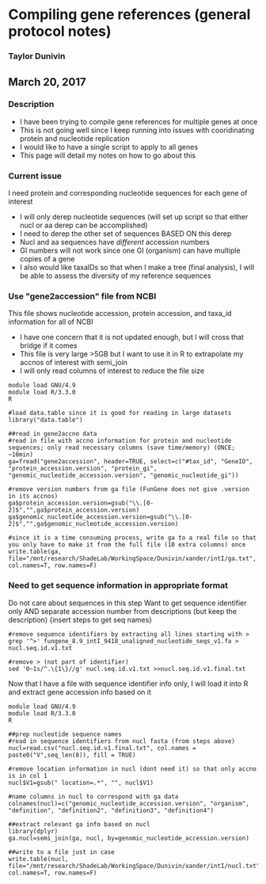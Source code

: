 # Compiling gene references (general protocol notes)
### Taylor Dunivin


## March 20, 2017

### Description
* I have been trying to compile gene references for multiple genes at once
* This is not going well since I keep running into issues with cooridinating protein and nucleotide replication
* I would like to have a single script to apply to all genes 
* This page will detail my notes on how to go about this

### Current issue
I need protein and corresponding nucleotide sequences for each gene of interest
 * I will only derep nucleotide sequences (will set up script so that either nucl or aa derep can be accomplished)
 * I need to derep the other set of sequences BASED ON this derep
  * Nucl and aa sequences have _different_ accession numbers
  * GI numbers will not work since one GI (organism) can have multiple copies of a gene
  * I also would like taxaIDs so that when I make a tree (final analysis), I will be able to assess the diversity of my reference sequences

### Use "gene2accession" file from NCBI 
This file shows nucleotide accession, protein accession, and taxa_id information for all of NCBI
* I have one concern that it is not updated enough, but I will cross that bridge if it comes
* This file is very large >5GB but I want to use it in R to extrapolate my accnos of interest with semi_join
* I will only read columns of interest to reduce the file size

```
module load GNU/4.9
module load R/3.3.0
R

#load data.table since it is good for reading in large datasets
library("data.table")

##read in gene2accno data
#read in file with accno information for protein and nucleotide sequences; only read necessary columns (save time/memory) (ONCE; ~10min)
ga=fread("gene2accession", header=TRUE, select=c("#tax_id", "GeneID", "protein_accession.version", "protein_gi", "genomic_nucleotide_accession.version", "genomic_nucleotide_gi"))

#remove version numbers from ga file (FunGene does not give .version in its accnos)
ga$protein_accession.version=gsub("\\.[0-2]$","",ga$protein_accession.version)
ga$genomic_nucleotide_accession.version=gsub("\\.[0-2]$","",ga$genomic_nucleotide_accession.version)

#since it is a time consuming process, write ga to a real file so that you only have to make it from the full file (10 extra columns) once
write.table(ga, file="/mnt/research/ShadeLab/WorkingSpace/Dunivin/xander/intI/ga.txt", col.names=T, row.names=F)
```

### Need to get sequence information in appropriate format
Do not care about sequences in this step
Want to get sequence identifier only AND separate accession number from descriptions (but keep the description)
{insert steps to get seq names}
```
#remove sequence identifiers by extracting all lines starting with >
grep '^>' fungene_8.9_intI_9418_unaligned_nucleotide_seqs_v1.fa > nucl.seq.id.v1.txt

#remove > (not part of identifier)
sed '0~1s/^.\{1\}//g' nucl.seq.id.v1.txt >>nucl.seq.id.v1.final.txt
```

Now that I have a file with sequence identifier info only, I will load it into R and extract gene accession info based on it 

```
module load GNU/4.9
module load R/3.3.0
R

##prep nucleotide sequence names
#read in sequence identifiers from nucl fasta (from steps above) 
nucl=read.csv("nucl.seq.id.v1.final.txt", col.names = paste0("V",seq_len(8)), fill = TRUE)

#remove location information in nucl (dont need it) so that only accno is in col 1
nucl$V1=gsub(" location=.*", "", nucl$V1)

#name columns in nucl to correspond with ga data
colnames(nucl)=c("genomic_nucleotide_accession.version", "organism", "definition", "definition2", "definition3", "definition4")

##extract relevant ga info based on nucl
library(dplyr)
ga.nucl=semi_join(ga, nucl, by=genomic_nucleotide_accession.version)

##write to a file just in case 
write.table(nucl, file="/mnt/research/ShadeLab/WorkingSpace/Dunivin/xander/intI/nucl.txt", col.names=T, row.names=F)
```
